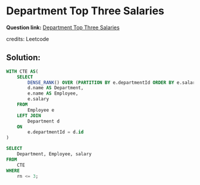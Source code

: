# Department Top Three Salaries

**Question link:** [Department Top Three Salaries](https://leetcode.com/problems/department-top-three-salaries/description/)

credits: Leetcode

## Solution:
```sql
WITH CTE AS(
    SELECT
        DENSE_RANK() OVER (PARTITION BY e.departmentId ORDER BY e.salary DESC) AS rn, 
        d.name AS Department, 
        e.name AS Employee, 
        e.salary
    FROM
        Employee e
    LEFT JOIN
        Department d
    ON
        e.departmentId = d.id
)

SELECT
    Department, Employee, salary
FROM
    CTE
WHERE
    rn <= 3;
```
